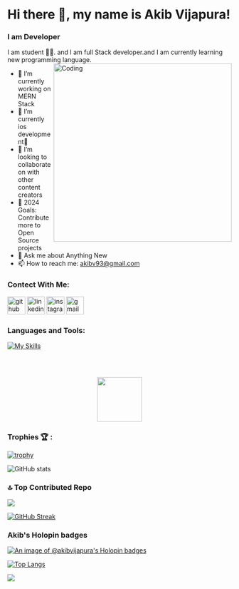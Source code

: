  # Hi there 👋, my name is Akib Vijapura!
### I am Developer
I am student 👨‍🎓. and I am full Stack developer.and I am currently learning new programming language.
<img align="right" alt="Coding" width="400" src="https://cdn.dribbble.com/users/1162077/screenshots/3848914/programmer.gif">
 
- 🔭 I’m currently working on MERN Stack  
- 🌱 I’m currently  ios development📱 
- 👯 I’m looking to collaborate on  with other content creators
- 🥅 2024 Goals: Contribute more to Open Source projects
- 💬 Ask me about Anything New 
- 📫 How to reach me: akibv93@gmail.com 

### Contect With Me:

[<img src='https://cdn.jsdelivr.net/npm/simple-icons@3.0.1/icons/github.svg' alt='github' height='40'>](https://github.com/Akib-Vijapura)  [<img src='https://cdn.jsdelivr.net/npm/simple-icons@3.0.1/icons/linkedin.svg' alt='linkedin' height='40'>](https://www.linkedin.com/in/akib-vijapura/)  [<img src='https://cdn.jsdelivr.net/npm/simple-icons@3.0.1/icons/instagram.svg' alt='instagram' height='40'>](https://www.instagram.com/vijapura_akib)
[<img src='https://cdn.jsdelivr.net/npm/simple-icons@3.0.1/icons/gmail.svg' alt='gmail' height='40'>](mailto:akibv93@gmail.com)  



### Languages and Tools:
[![My Skills](https://skillicons.dev/icons?i=swift,js,ts,c,cpp,py,react,nodejs,express,mongodb,nextjs,mysql,html,css,tailwind,vscode,bash,linux,androidstudio,git,github,githubactions,docker,kubernetes,graphql,md,postman,vite,webpack)](https://skillicons.dev)

<br/>
<br/>

<p align="center">
<img src="https://media.giphy.com/media/IP7sarl7C5lSFCw9rG/giphy.gif"  width="100px" height="100px">
</p>
 
### Trophies 🏆 :

[![trophy](https://github-profile-trophy.vercel.app/?username=Akib-Vijapura)](https://github.com/ryo-ma/github-profile-trophy)

![GitHub stats](https://github-readme-stats.vercel.app/api?username=Akib-Vijapura&show_icons=true)


### 🔝 Top Contributed Repo
![](https://github-contributor-stats.vercel.app/api?username=Akib-Vijapura&limit=5&theme=flat&combine_all_yearly_contributions=true)

[![GitHub Streak](https://streak-stats.demolab.com?user=Akib-Vijapura)](https://git.io/streak-stats)

### Akib's Holopin badges
[![An image of @akibvijapura's Holopin badges](https://holopin.me/akibvijapura)](https://holopin.io/@akibvijapura)

[![Top Langs](https://github-readme-stats.vercel.app/api/top-langs/?username=Akib-Vijapura)](https://github.com/anuraghazra/github-readme-stats)

![](https://komarev.com/ghpvc/?username=Akib-Vijapura) 
